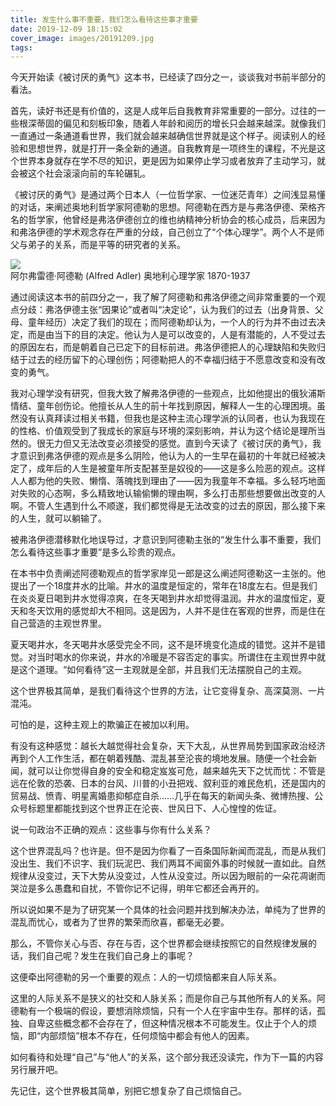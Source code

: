 ```yaml
---
title: 发生什么事不重要，我们怎么看待这些事才重要
date: 2019-12-09 18:15:02
cover_image: images/20191209.jpg
tags:
---
```

今天开始读《被讨厌的勇气》这本书，已经读了四分之一，谈谈我对书前半部分的看法。

首先，读好书还是有价值的，这是人成年后自我教育非常重要的一部分。过往的一些根深蒂固的偏见和刻板印象，随着人年龄和阅历的增长只会越来越深。就像我们一直通过一条通道看世界，我们就会越来越确信世界就是这个样子。阅读别人的经验和思想世界，就是打开一条全新的通道。自我教育是一项终生的课程，不光是这个世界本身就存在学不尽的知识，更是因为如果停止学习或者放弃了主动学习，就会被这个社会滚滚向前的车轮碾轧。

《被讨厌的勇气》是通过两个日本人（一位哲学家、一位迷茫青年）之间浅显易懂的对话，来阐述奥地利哲学家阿德勒的思想。阿德勒在西方是与弗洛伊德、荣格齐名的哲学家，他曾经是弗洛伊德创立的维也纳精神分析协会的核心成员，后来因为和弗洛伊德的学术观念存在严重的分歧，自己创立了“个体心理学”。两个人不是师父与弟子的关系，而是平等的研究者的关系。

<image src='/images/20191209.jpg' class='img-fluid' /><br/>
阿尔弗雷德·阿德勒 (Alfred Adler) 奥地利心理学家 1870-1937

通过阅读这本书的前四分之一，我了解了阿德勒和弗洛伊德之间非常重要的一个观点分歧：弗洛伊德主张“因果论”或者叫“决定论”，认为我们的过去（出身背景、父母、童年经历）决定了我们的现在；而阿德勒却认为，一个人的行为并不由过去决定，而是由当下的目的决定。他认为人是可以改变的，人是有潜能的，人不受过去的原因左右，而是朝着自己已定下的目标前进。弗洛伊德把人的心理缺陷和失败归结于过去的经历留下的心理创伤；阿德勒把人的不幸福归结于不愿意改变和没有改变的勇气。

我对心理学没有研究，但我大致了解弗洛伊德的一些观点，比如他提出的俄狄浦斯情结、童年创伤论。他擅长从人生的前十年找到原因，解释人一生的心理困境。虽然没有认真拜读过相关书籍，但我也是这种主流心理学派的认同者，也认为我现在的性格、价值观受到了我成长的家庭与环境的深刻影响，并认为这个结论是理所当然的。很无力但又无法改变必须接受的感觉。直到今天读了《被讨厌的勇气》，我才意识到弗洛伊德的观点是多么阴险，他认为人的一生早在最初的十年就已经被决定了，成年后的人生是被童年所支配甚至是奴役的——这是多么险恶的观点。这样人人都为他的失败、懒惰、落魄找到理由了——因为我童年不幸福。多么轻巧地面对失败的心态啊，多么精致地认输偷懒的理由啊，多么打击那些想要做出改变的人啊。不管人生遇到什么不顺遂，我们都觉得是无法改变的过去的原因，那么接下来的人生，就可以躺输了。

被弗洛伊德潜移默化地误导过，才意识到阿德勒主张的“发生什么事不重要，我们怎么看待这些事才重要”是多么珍贵的观点。

在本书中负责阐述阿德勒观点的哲学家岸见一郎是这么阐述阿德勒这一主张的。他提出了一个18度井水的比喻。井水的温度是恒定的，常年在18度左右。但是我们在炎炎夏日喝到井水觉得凉爽，在冬天喝到井水却觉得温润。井水的温度恒定，夏天和冬天饮用的感觉却大不相同。这是因为，人并不是住在客观的世界，而是住在自己营造的主观世界里。

夏天喝井水，冬天喝井水感受完全不同，这不是环境变化造成的错觉。这并不是错觉。对当时喝水的你来说，井水的冷暖是不容否定的事实。所谓住在主观世界中就是这个道理。“如何看待”这一主观就是全部，并且我们无法摆脱自己的主观。

这个世界极其简单，是我们看待这个世界的方法，让它变得复杂、高深莫测、一片混沌。

可怕的是，这种主观上的欺骗正在被加以利用。

有没有这种感觉：越长大越觉得社会复杂，天下大乱，从世界局势到国家政治经济再到个人工作生活，都在朝着残酷、混乱甚至沦丧的境地发展。随便一个社会新闻，就可以让你觉得自身的安全和稳定岌岌可危，越来越先天下之忧而忧：不管是远在伦敦的恐袭、日本的台风、川普的小丑把戏、叙利亚的难民危机，还是国内的贸易战、愤青、明星离婚患抑郁症自杀……几乎在每天的新闻头条、微博热搜、公众号标题里都能找到这个世界正在沦丧、世风日下、人心惶惶的佐证。

说一句政治不正确的观点：这些事与你有什么关系？

这个世界混乱吗？也许是。但不是因为你看了一百条国际新闻而混乱，而是从我们没出生、我们不识字、我们玩泥巴、我们两耳不闻窗外事的时候就一直如此。自然规律从没变过，天下大势从没变过，人性从没变过。所以因为眼前的一朵花凋谢而哭泣是多么愚蠢和自扰，不管你记不记得，明年它都还会再开的。

所以说如果不是为了研究某一个具体的社会问题并找到解决办法，单纯为了世界的混乱而忧心，或者为了世界的繁荣而欣喜，都毫无必要。

那么，不管你关心与否、存在与否，这个世界都会继续按照它的自然规律发展的话，我们自己呢？发生在我们自己身上的事呢？

这便牵出阿德勒的另一个重要的观点：人的一切烦恼都来自人际关系。

这里的人际关系不是狭义的社交和人脉关系；而是你自己与其他所有人的关系。阿德勒有一个极端的假设，要想消除烦恼，只有一个人在宇宙中生存。那样的话，孤独、自卑这些概念都不会存在了，但这种情况根本不可能发生。仅止于个人的烦恼，即“内部烦恼”根本不存在，任何烦恼中都会有他人的因素。

如何看待和处理“自己”与“他人”的关系，这个部分我还没读完，作为下一篇的内容另行展开吧。

先记住，这个世界极其简单，别把它想复杂了自己烦恼自己。